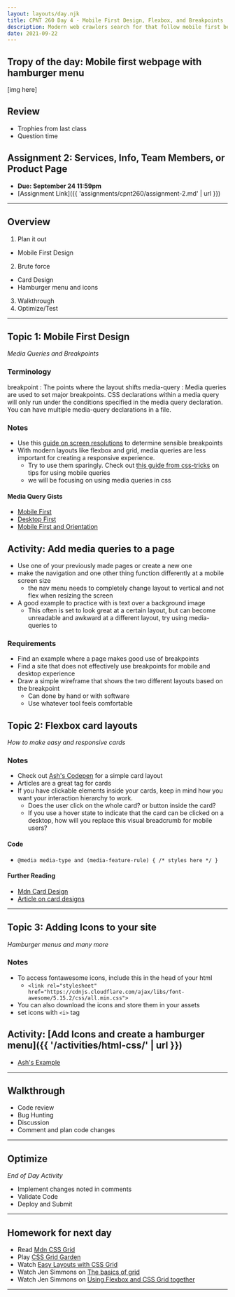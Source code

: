 ```yaml
---
layout: layouts/day.njk
title: CPNT 260 Day 4 - Mobile First Design, Flexbox, and Breakpoints
description: Modern web crawlers search for that follow mobile first best practices. Today we will continue learning flexbox and also use media queries to create distinct mobile - desktop layouts.
date: 2021-09-22
---
```


## Tropy of the day: Mobile first webpage with hamburger menu

[img here]

## Review

- Trophies from last class
- Question time

## Assignment 2: Services, Info, Team Members, or Product Page

- **Due: September 24 11:59pm**
- [Assignment Link]({{ 'assignments/cpnt260/assignment-2.md' | url }})

---

## Overview

1. Plan it out

- Mobile First Design

2. Brute force

- Card Design
- Hamburger menu and icons

3. Walkthrough
4. Optimize/Test

---

## Topic 1: Mobile First Design

_Media Queries and Breakpoints_

### Terminology

breakpoint
: The points where the layout shifts
media-query
: Media queries are used to set major breakpoints. CSS declarations within a media query will only run under the conditions specified in the media query declaration. You can have multiple media-query declarations in a file.

### Notes

- Use this [guide on screen resolutions](https://mediag.com/blog/popular-screen-resolutions-designing-for-all/) to determine sensible breakpoints
- With modern layouts like flexbox and grid, media queries are less important for creating a responsive experience.
  - Try to use them sparingly. Check out [this guide from css-tricks](https://css-tricks.com/a-complete-guide-to-css-media-queries/) on tips for using mobile queries
  - we will be focusing on using media queries in css

#### Media Query Gists

- [Mobile First](https://gist.github.com/acidtone/8b22888818aa6f81653ab0858ad4c418)
- [Desktop First](https://gist.github.com/acidtone/0f9c31e820f29511fc2671063fd71c58)
- [Mobile First and Orientation](https://gist.github.com/acidtone/6aeb476a3c9bbc9788ce1ebc958b98d1)

## Activity: Add media queries to a page

- Use one of your previously made pages or create a new one
- make the navigation and one other thing function differently at a mobile screen size
  - the nav menu needs to completely change layout to vertical and not flex when resizing the screen
- A good example to practice with is text over a background image
  - This often is set to look great at a certain layout, but can become unreadable and awkward at a different layout, try using media-queries to

### Requirements

- Find an example where a page makes good use of breakpoints
- Find a site that does not effectively use breakpoints for mobile and desktop experience
- Draw a simple wireframe that shows the two different layouts based on the breakpoint
  - Can done by hand or with software
  - Use whatever tool feels comfortable

## Topic 2: Flexbox card layouts

_How to make easy and responsive cards_

### Notes

- Check out [Ash's Codepen](https://codepen.io/ashlyn-knox/pen/MWmxxbR) for a simple card layout
- Articles are a great tag for cards
- If you have clickable elements inside your cards, keep in mind how you want your interaction hierarchy to work.
  - Does the user click on the whole card? or button inside the card?
  - If you use a hover state to indicate that the card can be clicked on a desktop, how will you replace this visual breadcrumb for mobile users?

#### Code

- `@media media-type and (media-feature-rule) { /* styles here */ }`

#### Further Reading

- [Mdn Card Design](https://developer.mozilla.org/en-US/docs/Web/CSS/Layout_cookbook/Card)
- [Article on card designs](https://thenextweb.com/news/how-cards-are-taking-over-web-design)

---

## Topic 3: Adding Icons to your site

_Hamburger menus and many more_

### Notes

- To access fontawesome icons, include this in the head of your html
  - `<link rel="stylesheet" href="https://cdnjs.cloudflare.com/ajax/libs/font-awesome/5.15.2/css/all.min.css">`
- You can also download the icons and store them in your assets
- set icons with `<i>` tag

## Activity: [Add Icons and create a hamburger menu]({{ '/activities/html-css/' | url }})

- [Ash's Example](https://codepen.io/ashlyn-knox/pen/LYLWPBy)

---

## Walkthrough

- Code review
- Bug Hunting
- Discussion
- Comment and plan code changes

---

## Optimize

_End of Day Activity_

- Implement changes noted in comments
- Validate Code
- Deploy and Submit

---

## Homework for next day

- Read [Mdn CSS Grid](https://developer.mozilla.org/en-US/docs/Learn/CSS/CSS_layout/Grids)
- Play [CSS Grid Garden](https://cssgridgarden.com/)
- Watch [Easy Layouts with CSS Grid](https://www.youtube.com/watch?v=tFKrK4eAiUQ)
- Watch Jen Simmons on [The basics of grid](https://www.youtube.com/watch?v=FEnRpy9Xfes)
- Watch Jen Simmons on [Using Flexbox and CSS Grid together](https://youtu.be/dQHtT47eH0M)

---

